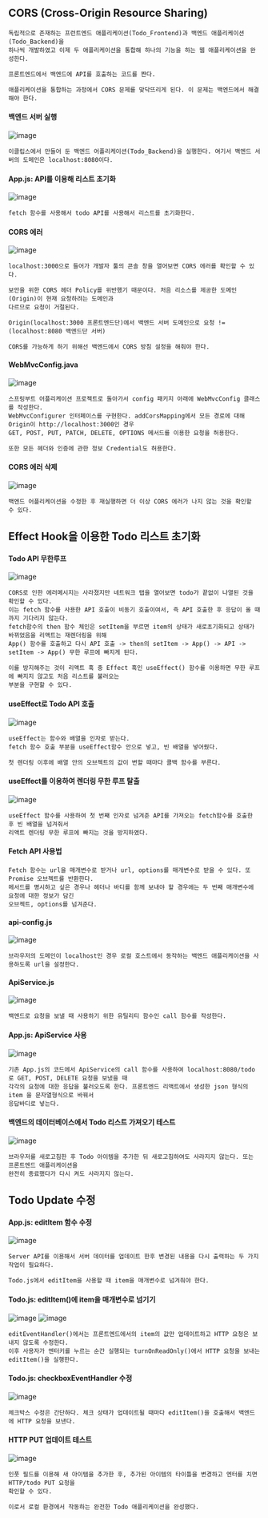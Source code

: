 ## CORS (Cross-Origin Resource Sharing)

```
독립적으로 존재하는 프런트엔드 애플리케이션(Todo_Frontend)과 백엔드 애플리케이션(Todo_Backend)을
하나씩 개발하였고 이제 두 애플리케이션을 통합해 하나의 기능을 하는 웹 애플리케이션을 완성한다.

프론트엔드에서 백엔드에 API를 호출하는 코드를 짠다.

애플리케이션을 통합하는 과정에서 CORS 문제를 맞닥뜨리게 된다. 이 문제는 백엔드에서 해결해야 한다.
```

#### 백엔드 서버 실행
![image](https://github.com/chihyeonwon/Frontend_Backend/assets/58906858/e7c32536-f73d-49e9-98fe-142b4de6861e)
```
이클립스에서 만들어 둔 백엔드 어플리케이션(Todo_Backend)을 실행한다. 여기서 백엔드 서버의 도메인은 localhost:8080이다.
```
#### App.js: API를 이용해 리스트 초기화
![image](https://github.com/chihyeonwon/Frontend_Backend/assets/58906858/f347447b-a1a9-4060-8706-4381521b9cc6)
```
fetch 함수를 사용해서 todo API를 사용해서 리스트를 초기화한다. 
```
#### CORS 에러 
![image](https://github.com/chihyeonwon/Frontend_Backend/assets/58906858/72ac81e2-b048-413f-a6ed-ca581b281290)
```
localhost:3000으로 들어가 개발자 툴의 콘솔 창을 열어보면 CORS 에러를 확인할 수 있다.

보안을 위한 CORS 헤더 Policy를 위반했기 때문이다. 처음 리소스를 제공한 도메인(Origin)이 현재 요청하려는 도메인과
다르므로 요청이 거절된다.

Origin(localhost:3000 프론트엔드단)에서 백엔드 서버 도메인으로 요청 != (localhost:8080 백엔드단 서버)

CORS를 가능하게 하기 위해선 백엔드에서 CORS 방침 설정을 해줘야 한다.
```
#### WebMvcConfig.java
![image](https://github.com/chihyeonwon/Frontend_Backend/assets/58906858/1998abff-97a1-490a-a7e3-fb1177c1b237)
```
스프링부트 어플리케이션 프로젝트로 돌아가서 config 패키지 아래에 WebMvcConfig 클래스를 작성한다.
WebMvcConfigurer 인터페이스를 구현한다. addCorsMapping에서 모든 경로에 대해 Origin이 http://localhost:3000인 경우
GET, POST, PUT, PATCH, DELETE, OPTIONS 메서드를 이용한 요청을 허용한다.

또한 모든 헤더와 인증에 관한 정보 Credential도 허용한다.
```
#### CORS 에러 삭제
![image](https://github.com/chihyeonwon/Frontend_Backend/assets/58906858/5d1c6226-7a18-48b5-814e-11139e25df0e)
```
백엔드 어플리케이션을 수정한 후 재실행하면 더 이상 CORS 에러가 나지 않는 것을 확인할 수 있다.
```
## Effect Hook을 이용한 Todo 리스트 초기화
#### Todo API 무한루프
![image](https://github.com/chihyeonwon/Frontend_Backend/assets/58906858/16c9d233-f4aa-4d3a-8486-10900c2ed28f)
```
CORS로 인한 에러메시지는 사라졌지만 네트워크 탭을 열어보면 todo가 끝없이 나열된 것을 확인할 수 있다.
이는 fetch 함수를 사용한 API 호출이 비동기 호출이여서, 즉 API 호출한 후 응답이 올 때까지 기다리지 않는다.
fetch함수의 then 함수 체인은 setItem을 부르면 item의 상태가 새로초기화되고 상태가 바뀌었음을 리액트는 재렌더링을 위해
App() 함수를 호출하고 다시 API 호출 -> then의 setItem -> App() -> API -> setItem -> App() 무한 루프에 빠지게 된다.

이를 방지해주는 것이 리액트 훅 중 Effect 훅인 useEffect() 함수를 이용하면 무한 루프에 빠지지 않고도 처음 리스트를 불러오는
부분을 구현할 수 있다.
```
#### useEffect로 Todo API 호출
![image](https://github.com/chihyeonwon/Frontend_Backend/assets/58906858/5b629e11-e414-469c-9c28-d5ffa763c1f3)
```
useEffect는 함수와 배열을 인자로 받는다.
fetch 함수 호출 부분을 useEffect함수 안으로 넣고, 빈 배열을 넣어줬다.

첫 렌더링 이후에 배열 안의 오브젝트의 값이 변할 때마다 콜백 함수를 부른다.
```
#### useEffect를 이용하여 렌더링 무한 루프 탈출
![image](https://github.com/chihyeonwon/Frontend_Backend/assets/58906858/df56950a-fb57-43a8-b27b-9a55a5e4ee97)
```
useEffect 함수를 사용하여 첫 번째 인자로 넘겨준 API를 가져오는 fetch함수를 호출한 후 빈 배열을 넘겨줘서
리액트 렌더링 무한 루프에 빠지는 것을 방지하였다. 
```
#### Fetch API 사용법
```
Fetch 함수는 url을 매개변수로 받거나 url, options를 매개변수로 받을 수 있다. 또 Promise 오브젝트를 반환한다.
메서드를 명시하고 싶은 경우나 헤더나 바디를 함께 보내야 할 경우에는 두 번째 매개변수에 요청에 대한 정보가 담긴
오브젝트, options를 넘겨준다.
```
#### api-config.js
![image](https://github.com/chihyeonwon/Frontend_Backend/assets/58906858/2a39a52a-4c63-4fc1-86f6-96194e4fec54)
```
브라우저의 도메인이 localhost인 경우 로컬 호스트에서 동작하는 백엔드 애플리케이션을 사용하도록 url을 설정한다.
```
#### ApiService.js
![image](https://github.com/chihyeonwon/Frontend_Backend/assets/58906858/75b60523-d1a0-4ade-9282-b0b56b3452a0)
```
백엔드로 요청을 보낼 때 사용하기 위한 유틸리티 함수인 call 함수를 작성한다.
```
#### App.js: ApiService 사용
![image](https://github.com/chihyeonwon/Frontend_Backend/assets/58906858/475bf856-2919-498a-91b3-6a88f160d42c)
```
기존 App.js의 코드에서 ApiService의 call 함수를 사용하여 localhost:8080/todo 로 GET, POST, DELETE 요청을 보냈을 때
각각의 요청에 대한 응답을 불러오도록 한다. 프론트엔드 리액트에서 생성한 json 형식의 item 을 문자열형식으로 바꿔서
응답바디로 넣는다.
```
#### 백엔드의 데이터베이스에서 Todo 리스트 가져오기 테스트
![image](https://github.com/chihyeonwon/Frontend_Backend/assets/58906858/6f1a6360-8e73-4091-91ad-83ead0a67ae4)
```
브라우저를 새로고침한 후 Todo 아이템을 추가한 뒤 새로고침하여도 사라지지 않는다. 또는 프론트엔드 애플리케이션을
완전히 종료했다가 다시 켜도 사라지지 않는다.
```
## Todo Update 수정
#### App.js: editItem 함수 수정
![image](https://github.com/chihyeonwon/Frontend_Backend/assets/58906858/9eb90be9-a7c8-450e-9869-22ec6210001b)
```
Server API를 이용해서 서버 데이터를 업데이트 한후 변경된 내용을 다시 출력하는 두 가지 작업이 필요하다.

Todo.js에서 editItem을 사용할 때 item을 매개변수로 넘겨줘야 한다.
```
#### Todo.js: editItem()에 item을 매개변수로 넘기기
![image](https://github.com/chihyeonwon/Frontend_Backend/assets/58906858/5a459c9b-9f93-400d-a510-f0d3601ddd24)
![image](https://github.com/chihyeonwon/Frontend_Backend/assets/58906858/2df5069e-1442-49d6-9e6e-f5ea7122bed4)
```
editEventHandler()에서는 프론트엔드에서의 item의 값만 업데이트하고 HTTP 요청은 보내지 않도록 수정한다.
이후 사용자가 엔터키를 누르는 순간 실행되는 turnOnReadOnly()에서 HTTP 요청을 보내는 editItem()을 실행한다.
```
#### Todo.js: checkboxEventHandler 수정
![image](https://github.com/chihyeonwon/Frontend_Backend/assets/58906858/eca33f03-5006-4cdf-9cd2-34b3483642d8)
```
체크박스 수정은 간단하다. 체크 상태가 업데이트될 때마다 editItem()을 호출해서 백엔드에 HTTP 요청을 보낸다.
```
#### HTTP PUT 업데이트 테스트
![image](https://github.com/chihyeonwon/Frontend_Backend/assets/58906858/ef1707df-f2a1-4b53-94bc-f276f0ea1845)
```
인풋 필드를 이용해 새 아이템을 추가한 후, 추가된 아이템의 타이틀을 변경하고 엔터를 치면 HTTP/todo PUT 요청을
확인할 수 있다.

이로서 로컬 환경에서 작동하는 완전한 Todo 애플리케이션을 완성했다.
```


